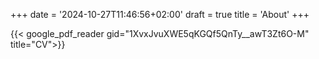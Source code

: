 +++
date = '2024-10-27T11:46:56+02:00'
draft = true
title = 'About'
+++

{{< google_pdf_reader gid="1XvxJvuXWE5qKGQf5QnTy__awT3Zt6O-M" title="CV">}}